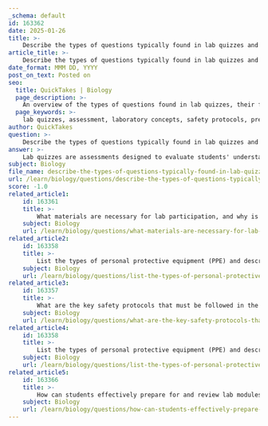 ```yaml
---
_schema: default
id: 163362
date: 2025-01-26
title: >-
    Describe the types of questions typically found in lab quizzes and how often they occur.
article_title: >-
    Describe the types of questions typically found in lab quizzes and how often they occur.
date_format: MMM DD, YYYY
post_on_text: Posted on
seo:
  title: QuickTakes | Biology
  page_description: >-
    An overview of the types of questions found in lab quizzes, their formats, and their frequency during laboratory courses, emphasizing safety, procedures, and practical skills.
  page_keywords: >-
    lab quizzes, assessment, laboratory concepts, safety protocols, pre-lab knowledge, experimental procedures, practical skills, quiz formats, multiple-choice, true/false, short answer, frequency of quizzes, educational evaluation, student learning, PPE, hazardous materials
author: QuickTakes
question: >-
    Describe the types of questions typically found in lab quizzes and how often they occur.
answer: >-
    Lab quizzes are assessments designed to evaluate students' understanding of various laboratory concepts, procedures, and safety protocols. The types of questions typically found in lab quizzes can be categorized as follows:\n\n1. **Pre-lab Knowledge**: These questions assess students' understanding of the material that must be reviewed before the lab session. For example, a question might ask about the purpose of a specific experiment or the expected outcomes.\n\n2. **Safety Regulations**: Questions in this category evaluate students' knowledge of safety practices and the proper use of personal protective equipment (PPE). An example question could be, "What type of PPE is required when handling hazardous chemicals?"\n\n3. **Experimental Procedures**: These questions focus on the steps involved in conducting experiments. For instance, a quiz might include a question asking students to outline the procedure for a specific experiment or to identify the correct order of steps.\n\n4. **Practical Skills Assessment**: Some quizzes may include practical skills assessments, where students demonstrate their ability to perform specific techniques, such as Gram staining or aseptic techniques. This ensures that students can apply theoretical knowledge in a practical setting.\n\n5. **Question Formats**: The quizzes utilize various formats, including multiple-choice questions, true/false statements, and short answer questions. This variety helps assess different levels of understanding, from basic recall of facts to more complex applications of knowledge.\n\nRegarding the frequency of lab quizzes, while the gathered information does not specify exact timing, it indicates that quizzes are strategically planned throughout the course. Typically, a course may include around ten quizzes, with some being dropped to accommodate students' learning processes. These quizzes are often timed and may be open-note, allowing students to refer to their materials while answering. Importantly, students may have multiple attempts for each quiz, with only the highest score recorded, promoting mastery of the content.\n\nIn summary, lab quizzes are an integral part of the learning process in laboratory courses, designed to reinforce knowledge and ensure students are well-prepared for hands-on activities.
subject: Biology
file_name: describe-the-types-of-questions-typically-found-in-lab-quizzes-and-how-often-they-occur.md
url: /learn/biology/questions/describe-the-types-of-questions-typically-found-in-lab-quizzes-and-how-often-they-occur
score: -1.0
related_article1:
    id: 163361
    title: >-
        What materials are necessary for lab participation, and why is each important?
    subject: Biology
    url: /learn/biology/questions/what-materials-are-necessary-for-lab-participation-and-why-is-each-important
related_article2:
    id: 163358
    title: >-
        List the types of personal protective equipment (PPE) and describe their proper usage.
    subject: Biology
    url: /learn/biology/questions/list-the-types-of-personal-protective-equipment-ppe-and-describe-their-proper-usage
related_article3:
    id: 163357
    title: >-
        What are the key safety protocols that must be followed in the lab?
    subject: Biology
    url: /learn/biology/questions/what-are-the-key-safety-protocols-that-must-be-followed-in-the-lab
related_article4:
    id: 163358
    title: >-
        List the types of personal protective equipment (PPE) and describe their proper usage.
    subject: Biology
    url: /learn/biology/questions/list-the-types-of-personal-protective-equipment-ppe-and-describe-their-proper-usage
related_article5:
    id: 163366
    title: >-
        How can students effectively prepare for and review lab modules?
    subject: Biology
    url: /learn/biology/questions/how-can-students-effectively-prepare-for-and-review-lab-modules
---
```


&nbsp;